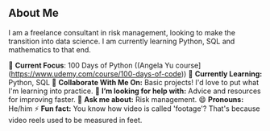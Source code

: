 ## About Me

I am a freelance consultant in risk management, looking to make the transition into data science. I am currently learning Python, SQL and mathematics to that end.

🔭 **Current Focus**: 100 Days of Python ((Angela Yu course](https://www.udemy.com/course/100-days-of-code))
🌱 **Currently Learning:** Python, SQL
👯 **Collaborate With Me On:** Basic projects! I'd love to put what I'm learning into practice.
🤔 **I’m looking for help with:** Advice and resources for improving faster.
💬 **Ask me about:** Risk management.
😄 **Pronouns:** He/him
⚡ **Fun fact:** You know how video is called 'footage'? That's because video reels used to be measured in feet.
